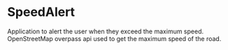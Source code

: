 # SpeedAlert
Application to alert the user when they exceed the maximum speed. OpenStreetMap overpass api used to get the maximum speed of the road.

